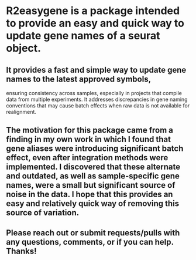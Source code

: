 # R2easygene is a package intended to provide an easy and quick way to update gene names of a seurat object.

## It provides a fast and simple way to update gene names to the latest approved symbols,
ensuring consistency across samples, especially in projects that compile data from multiple experiments.
It addresses discrepancies in gene naming conventions that may cause batch effects when raw data is not
available for realignment.

## The motivation for this package came from a finding in my own work in which I found that gene aliases were introducing significant batch effect, even after integration methods were implemented. I discovered that these alternate and outdated, as well as sample-specific gene names, were a small but significant source of noise in the data. I hope that this provides an easy and relatively quick way of removing this source of variation.



## Please reach out or submit requests/pulls with any questions, comments, or if you can help. Thanks!
